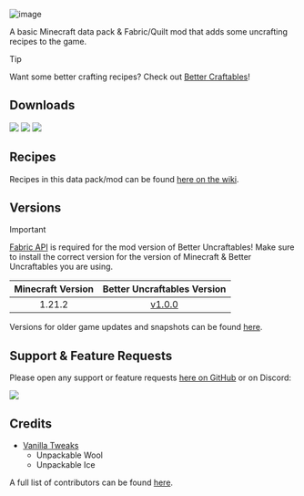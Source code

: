 ![image](https://i.imgur.com/8iHYZfS.png)

A basic Minecraft data pack & Fabric/Quilt mod that adds some uncrafting recipes to the game.

> [!TIP]
> Want some better crafting recipes? Check out [Better Craftables](https://modrinth.com/datapack/better-craftables)!

## Downloads

[![](https://img.shields.io/modrinth/dt/bUmlsA7b?label=Modrinth&style=for-the-badge&color=00AF5C&logo=modrinth)](https://modrinth.com/datapack/better-uncraftables/)
[![](https://img.shields.io/github/downloads/Classic36-Media/Better-Uncraftables/total?label=GitHub&style=for-the-badge&color=181717&logo=github)](https://github.com/Classic36-Media/Better-Uncraftables/releases)
[![](https://img.shields.io/spiget/downloads/108728?label=SpigotMC&style=for-the-badge&color=ED8106&logo=spigotmc)](https://www.spigotmc.org/resources/better-craftables.108728/)

## Recipes

Recipes in this data pack/mod can be found [here on the wiki](https://github.com/Classic36-Media/Better-Uncraftables/wiki/Uncrafting-Recipes).

## Versions

> [!IMPORTANT]
> [Fabric API](https://modrinth.com/mod/fabric-api) is required for the mod version of Better Uncraftables!
> Make sure to install the correct version for the version of Minecraft & Better Uncraftables you are using.

| Minecraft Version | Better Uncraftables Version |
| :--: | :--: |
| 1.21.2 | [v1.0.0](https://github.com/Classic36-Media/Better-Uncraftables/releases/tag/v1.0.0) |

Versions for older game updates and snapshots can be found [here](https://github.com/Classic36-Media/Better-Uncraftables/wiki/Versions).

## Support & Feature Requests
Please open any support or feature requests [here on GitHub](https://github.com/Classic36-Media/Better-Uncraftables/issues/new/choose) or on Discord:

[![](https://img.shields.io/discord/1107084025442607206?label=Discord&style=for-the-badge&color=5865F2&logo=discord)](https://discord.gg/vZJSDjPcmu)

## Credits
* [Vanilla Tweaks](https://vanillatweaks.net/)
	* Unpackable Wool
	* Unpackable Ice

A full list of contributors can be found [here](https://github.com/Classic36-Media/Better-Uncraftables/wiki/Credits).
